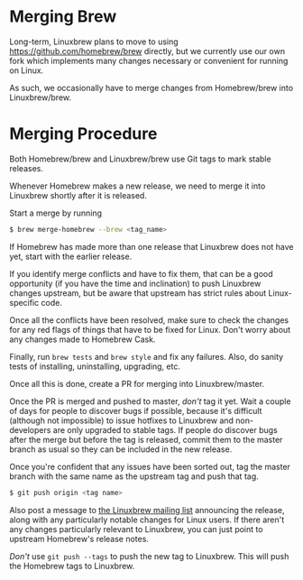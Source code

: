 Merging Brew
============

Long-term, Linuxbrew plans to move to using https://github.com/homebrew/brew directly, but we currently use our own fork which implements many changes necessary or convenient for running on Linux.

As such, we occasionally have to merge changes from Homebrew/brew into Linuxbrew/brew.

Merging Procedure
=================

Both Homebrew/brew and Linuxbrew/brew use Git tags to mark stable releases.

Whenever Homebrew makes a new release, we need to merge it into Linuxbrew shortly after
it is released.

Start a merge by running

```bash
$ brew merge-homebrew --brew <tag_name>
```

If Homebrew has made more than one release that Linuxbrew does not have yet,
start with the earlier release.

If you identify merge conflicts and have to fix them, that can be a good opportunity (if you have the time and inclination) to push Linuxbrew changes upstream, but be aware that upstream has strict rules about Linux-specific code.

Once all the conflicts have been resolved, make sure to check the changes for any red flags of things that have to be fixed for Linux. Don't worry about any changes made to Homebrew Cask.

Finally, run `brew tests` and `brew style` and fix any failures. Also, do sanity tests of installing, uninstalling, upgrading, etc.

Once all this is done, create a PR for merging into Linuxbrew/master.

Once the PR is merged and pushed to master, *don't* tag it yet. Wait a couple of days for people to discover bugs if possible, because it's difficult (although not impossible) to issue hotfixes to Linuxbrew and non-developers are only upgraded to stable tags. If people do discover bugs after the merge but before the tag is released, commit them to the master branch as usual so they can be included in the new release.

Once you're confident that any issues have been sorted out, tag the master branch with the same name as the upstream tag and push that tag.

```bash
$ git push origin <tag name>
```

Also post a message to [the Linuxbrew mailing list](https://github.com/linuxbrew/brew/issues/1) announcing the release, along with any particularly notable changes for Linux users. If there aren't any changes particularly relevant to Linuxbrew, you can just point to upstream Homebrew's release notes.

*Don't* use `git push --tags` to push the new tag to Linuxbrew. This will push the Homebrew tags to Linuxbrew.
